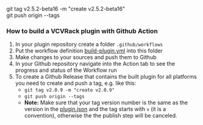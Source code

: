 git tag v2.5.2-beta16 -m "create v2.5.2-beta16"  
git push origin --tags


### How to build a VCVRack plugin with Github Action

1. In your plugin repository create a folder `.github/workflows`
2. Put the workflow definition [build-plugin.yml](https://github.com/qno/vcv-plugin-github-actions-example/blob/main/.github/workflows/build-plugin.yml) into this folder
3. Make changes to your sources and push them to Github
4. In your Github repository navigate into the Action tab to see the progress and status of the Workflow run
5. To create a Github Release that contains the built plugin for all platforms you need to create and push a tag, e.g. like this:
   * `git tag v2.0.9 -m "create v2.0.9"`
   * `git push origin --tags`
   * **Note:** Make sure that your tag version number is the same as the version in the [plugin.json](https://github.com/qno/vcv-plugin-github-actions-example/blob/main/plugin.json#L4) and the tag starts with `v` (it is a convention), otherwise the the publish step will be canceled.
